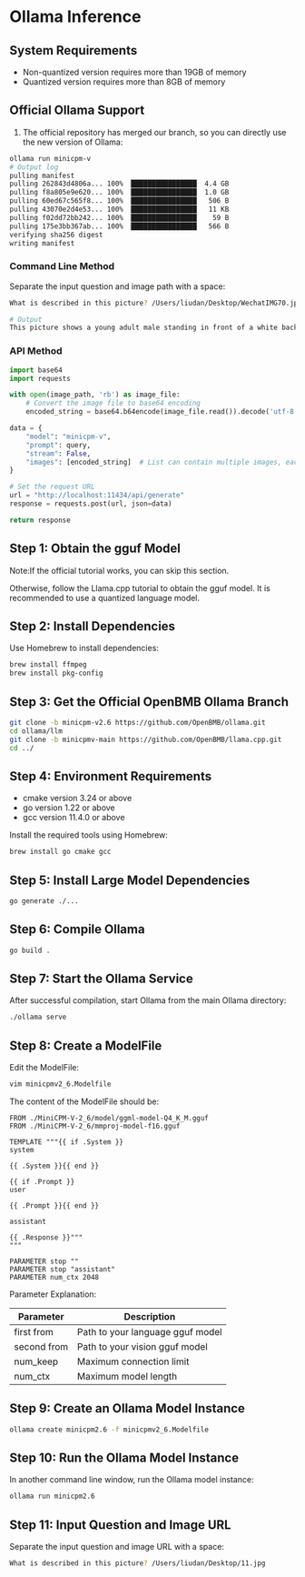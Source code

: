 # Ollama Inference

## System Requirements

- Non-quantized version requires more than 19GB of memory
- Quantized version requires more than 8GB of memory

## Official Ollama Support

1. The official repository has merged our branch, so you can directly use the new version of Ollama:

```bash
ollama run minicpm-v
# Output log
pulling manifest 
pulling 262843d4806a... 100% ▕████████████████▏ 4.4 GB                         
pulling f8a805e9e620... 100% ▕████████████████▏ 1.0 GB                         
pulling 60ed67c565f8... 100% ▕████████████████▏  506 B                         
pulling 43070e2d4e53... 100% ▕████████████████▏  11 KB                         
pulling f02dd72bb242... 100% ▕████████████████▏   59 B                         
pulling 175e3bb367ab... 100% ▕████████████████▏  566 B                         
verifying sha256 digest 
writing manifest
```

### Command Line Method

Separate the input question and image path with a space:

```bash
What is described in this picture? /Users/liudan/Desktop/WechatIMG70.jpg

# Output
This picture shows a young adult male standing in front of a white background. He has short hair, wears metal-rimmed glasses, and is wearing a light blue shirt. His expression is neutral, with his lips closed and looking straight at the camera. The lighting in the photo is bright and even, indicating that it is a professionally taken photograph. The man is not visibly wearing any tattoos, jewelry, or other accessories that might influence perceptions of his profession or identity.
```

### API Method

```python
import base64
import requests

with open(image_path, 'rb') as image_file:
    # Convert the image file to base64 encoding
    encoded_string = base64.b64encode(image_file.read()).decode('utf-8')

data = {
    "model": "minicpm-v",
    "prompt": query,
    "stream": False,
    "images": [encoded_string]  # List can contain multiple images, each converted to base64 format as shown above
}

# Set the request URL
url = "http://localhost:11434/api/generate"
response = requests.post(url, json=data)

return response
```

## Step 1: Obtain the gguf Model

Note:If the official tutorial works, you can skip this section. 

Otherwise, follow the Llama.cpp tutorial to obtain the gguf model. It is recommended to use a quantized language model.

## Step 2: Install Dependencies

Use Homebrew to install dependencies:

```sh
brew install ffmpeg
brew install pkg-config
```

## Step 3: Get the Official OpenBMB Ollama Branch

```sh
git clone -b minicpm-v2.6 https://github.com/OpenBMB/ollama.git
cd ollama/llm
git clone -b minicpmv-main https://github.com/OpenBMB/llama.cpp.git
cd ../
```

## Step 4: Environment Requirements

- cmake version 3.24 or above
- go version 1.22 or above
- gcc version 11.4.0 or above

Install the required tools using Homebrew:

```sh
brew install go cmake gcc
```

## Step 5: Install Large Model Dependencies

```sh
go generate ./...
```

## Step 6: Compile Ollama

```sh
go build .
```

## Step 7: Start the Ollama Service

After successful compilation, start Ollama from the main Ollama directory:

```sh
./ollama serve
```

## Step 8: Create a ModelFile

Edit the ModelFile:

```sh
vim minicpmv2_6.Modelfile
```

The content of the ModelFile should be:

```plaintext
FROM ./MiniCPM-V-2_6/model/ggml-model-Q4_K_M.gguf
FROM ./MiniCPM-V-2_6/mmproj-model-f16.gguf

TEMPLATE """{{ if .System }}
system

{{ .System }}{{ end }}

{{ if .Prompt }}
user

{{ .Prompt }}{{ end }}

assistant

{{ .Response }}"""
"""

PARAMETER stop ""
PARAMETER stop "assistant"
PARAMETER num_ctx 2048
```

Parameter Explanation:

| Parameter         | Description                                   |
|-------------------|-----------------------------------------------|
| first from        | Path to your language gguf model              |
| second from       | Path to your vision gguf model                |
| num_keep          | Maximum connection limit                      |
| num_ctx           | Maximum model length                          |

## Step 9: Create an Ollama Model Instance

```bash
ollama create minicpm2.6 -f minicpmv2_6.Modelfile
```

## Step 10: Run the Ollama Model Instance

In another command line window, run the Ollama model instance:

```bash
ollama run minicpm2.6
```

## Step 11: Input Question and Image URL

Separate the input question and image URL with a space:

```bash
What is described in this picture? /Users/liudan/Desktop/11.jpg
```
